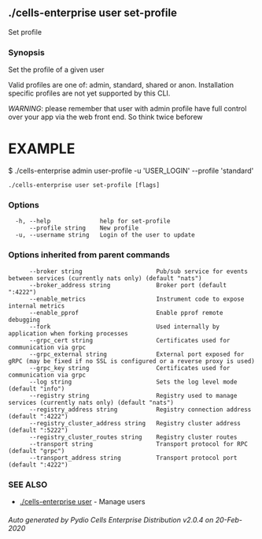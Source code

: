 ## ./cells-enterprise user set-profile

Set profile

### Synopsis

Set the profile of a given user


Valid profiles are one of: admin, standard, shared or anon.
Installation specific profiles are not yet supported by this CLI.

*WARNING*: please remember that user with admin profile have 
full control over your app via the web front end. So think twice beforew 

EXAMPLE
=======
$ ./cells-enterprise admin user-profile -u 'USER_LOGIN' --profile 'standard'



```
./cells-enterprise user set-profile [flags]
```

### Options

```
  -h, --help              help for set-profile
      --profile string    New profile
  -u, --username string   Login of the user to update
```

### Options inherited from parent commands

```
      --broker string                     Pub/sub service for events between services (currently nats only) (default "nats")
      --broker_address string             Broker port (default ":4222")
      --enable_metrics                    Instrument code to expose internal metrics
      --enable_pprof                      Enable pprof remote debugging
      --fork                              Used internally by application when forking processes
      --grpc_cert string                  Certificates used for communication via grpc
      --grpc_external string              External port exposed for gRPC (may be fixed if no SSL is configured or a reverse proxy is used)
      --grpc_key string                   Certificates used for communication via grpc
      --log string                        Sets the log level mode (default "info")
      --registry string                   Registry used to manage services (currently nats only) (default "nats")
      --registry_address string           Registry connection address (default ":4222")
      --registry_cluster_address string   Registry cluster address (default ":5222")
      --registry_cluster_routes string    Registry cluster routes
      --transport string                  Transport protocol for RPC (default "grpc")
      --transport_address string          Transport protocol port (default ":4222")
```

### SEE ALSO

* [./cells-enterprise user](./cells-enterprise-user)	 - Manage users

###### Auto generated by Pydio Cells Enterprise Distribution v2.0.4 on 20-Feb-2020
